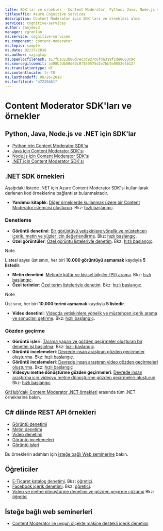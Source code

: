 ```yaml
---
title: SDK'lar ve örnekler - Content Moderator, Python, Java, Node.js ve .NET
titlesuffix: Azure Cognitive Services
description: Content Moderator için SDK'ları ve örnekleri alma
services: cognitive-services
author: sanjeev3
manager: cgronlun
ms.service: cognitive-services
ms.component: content-moderator
ms.topic: sample
ms.date: 02/27/2018
ms.author: sajagtap
ms.openlocfilehash: a57f6a312b00d7ec3d927c6fda319f1de8663c9c
ms.sourcegitcommit: ad08b2db50d63c8f550575d2e7bb9a0852efb12f
ms.translationtype: HT
ms.contentlocale: tr-TR
ms.lasthandoff: 09/26/2018
ms.locfileid: "47220461"
---
```

# <a name="content-moderator-sdks-and-samples"></a>Content Moderator SDK'ları ve örnekler

## <a name="sdks-for-python-java-nodejs-and-net"></a>Python, Java, Node.js ve .NET için SDK'lar

- [Python için Content Moderator SDK'sı](https://pypi.python.org/pypi/azure-cognitiveservices-vision-contentmoderator)
- [Java için Content Moderator SDK'sı](https://search.maven.org/#search%7Cga%7C1%7Ca%3A%22azure-cognitiveservices-contentmoderator%22)
- [Node.js için Content Moderator SDK'sı](https://www.npmjs.com/package/azure-cognitiveservices-contentmoderator)
- [.NET için Content Moderator SDK'sı](https://www.nuget.org/packages/Microsoft.Azure.CognitiveServices.ContentModerator/)

## <a name="net-sdk-samples"></a>.NET SDK örnekleri

Aşağıdaki listede .NET için Azure Content Moderator SDK'sı kullanılarak derlenen kod örneklerine bağlantılar bulunmaktadır.

- **Yardımcı kitaplık**: [Diğer örneklerde kullanmak üzere bir Content Moderator istemcisi oluşturun](https://github.com/Azure-Samples/cognitive-services-dotnet-sdk-samples/blob/master/ContentModerator/ModeratorHelper/Clients.cs). Bkz: [hızlı başlangıç](content-moderator-helper-quickstart-dotnet.md).

### <a name="moderation"></a>Denetleme 
- **Görüntü denetimi**: [Bir görüntüyü yetişkinlere yönelik ve müstehcen içerik, metin ve yüzler için değerlendirme](https://github.com/Azure-Samples/cognitive-services-dotnet-sdk-samples/blob/master/ContentModerator/ImageModeration/Program.cs). Bkz: [hızlı başlangıç](image-moderation-quickstart-dotnet.md).
- **Özel görüntüler**: [Özel görüntü listeleriyle denetim](https://github.com/Azure-Samples/cognitive-services-dotnet-sdk-samples/blob/master/ContentModerator/ImageListManagement/Program.cs). Bkz: [hızlı başlangıç](image-lists-quickstart-dotnet.md).

> [!NOTE]
> Listesi sayısı üst sınırı, her biri **10.000 görüntüyü aşmamak** kaydıyla **5 listedir**.
>

- **Metin denetimi**: [Metinde küfür ve kişisel bilgiler (PII) arama](https://github.com/Azure-Samples/cognitive-services-dotnet-sdk-samples/blob/master/ContentModerator/TextModeration/Program.cs). Bkz: [hızlı başlangıç](text-moderation-quickstart-dotnet.md).
- **Özel terimler**: [Özel terim listeleriyle denetim](https://github.com/Azure-Samples/cognitive-services-dotnet-sdk-samples/blob/master/ContentModerator/TermListManagement/Program.cs). Bkz: [hızlı başlangıç](term-lists-quickstart-dotnet.md).

> [!NOTE]
> Üst sınır, her biri **10.000 terimi aşmamak** kaydıyla **5 listedir**.
>

- **Video denetimi**: [Videoda yetişkinlere yönelik ve müstehcen içerik arama ve sonuçları getirme](https://github.com/Azure-Samples/cognitive-services-dotnet-sdk-samples/blob/master/ContentModerator/VideoModeration/Program.cs). Bkz: [hızlı başlangıç](video-moderation-api.md).

### <a name="review"></a>Gözden geçirme
- **Görüntü işleri**: [Tarama yapan ve gözden geçirmeler oluşturan bir denetim işi başlatma](https://github.com/Azure-Samples/cognitive-services-dotnet-sdk-samples/blob/master/ContentModerator/ImageJobs/Program.cs). Bkz: [hızlı başlangıç](moderation-jobs-quickstart-dotnet.md).
- **Görüntü incelemeleri**: [Devrede insan araştıran gözden geçirmeler oluşturma](https://github.com/Azure-Samples/cognitive-services-dotnet-sdk-samples/blob/master/ContentModerator/ImageReviews/Program.cs). Bkz: [hızlı başlangıç](moderation-reviews-quickstart-dotnet.md).
- **Görüntü incelemeleri**: [Devrede insan araştıran video gözden geçirmeleri oluşturma](https://github.com/Azure-Samples/cognitive-services-dotnet-sdk-samples/blob/master/ContentModerator/VideoReviews/Program.cs). Bkz: [hızlı başlangıç](video-reviews-quickstart-dotnet.md)
- **Videoyu metne dönüştürme gözden geçirmeleri**: [Devrede insan araştırma için videoyu metne dönüştürme gözden geçirmeleri oluşturun](https://github.com/Azure-Samples/cognitive-services-dotnet-sdk-samples/blob/master/ContentModerator/VideoTranscriptReviews/Program.cs) Bkz: [hızlı başlangıç](video-reviews-quickstart-dotnet.md)

[GitHub'daki Content Moderator .NET örnekleri](https://github.com/Azure-Samples/cognitive-services-dotnet-sdk-samples/tree/master/ContentModerator) arasında tüm .NET örneklerine bakın.

## <a name="rest-api-samples-in-c"></a>C# dilinde REST API örnekleri

- [Görüntü denetimi](https://github.com/MicrosoftContentModerator/ContentModerator-API-Samples/tree/master/ImageModeration)
- [Metin denetimi](https://github.com/MicrosoftContentModerator/ContentModerator-API-Samples/tree/master/TextModeration)
- [Video denetimi](https://github.com/MicrosoftContentModerator/ContentModerator-API-Samples/tree/master/VideoModeration)
- [Görüntü incelemeleri](https://github.com/MicrosoftContentModerator/ContentModerator-API-Samples/tree/master/ImageReviews)
- [Görüntü işleri](https://github.com/MicrosoftContentModerator/ContentModerator-API-Samples/tree/master/ImageJob)

Bu örneklerin adımları için [isteğe bağlı Web seminerine](https://info.microsoft.com/cognitive-services-content-moderator-ondemand.html) bakın.

## <a name="tutorials"></a>Öğreticiler
- [E-Ticaret katalog denetimi](https://github.com/MicrosoftContentModerator/samples-eCommerceCatalogModeration). Bkz: [öğretici](ecommerce-retail-catalog-moderation.md).
- [Facebook içerik denetimi](https://github.com/MicrosoftContentModerator/samples-fbPageModeration). Bkz: [öğretici](facebook-post-moderation.md).
- [Video ve metne dönüştürme denetimi ve gözden geçirme çözümü](https://github.com/MicrosoftContentModerator/VideoReviewConsoleApp) Bkz: [öğretici](video-transcript-moderation-review-tutorial-dotnet.md)

## <a name="on-demand-webinars"></a>İsteğe bağlı web seminerleri
- [Content Moderator ile uygun ölçekte makine destekli içerik denetimi](https://info.microsoft.com/cognitive-services-content-moderator-ondemand.html)
